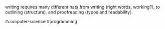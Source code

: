 writing requires many different hats from writing (right words, working?), to outlining (structure), and proofreading (typos and readability).  

#computer-science #programming 